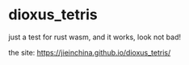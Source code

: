 # dioxus_tetris

 just a test for rust wasm, and it works, look not bad!
 
 the site: https://jieinchina.github.io/dioxus_tetris/
